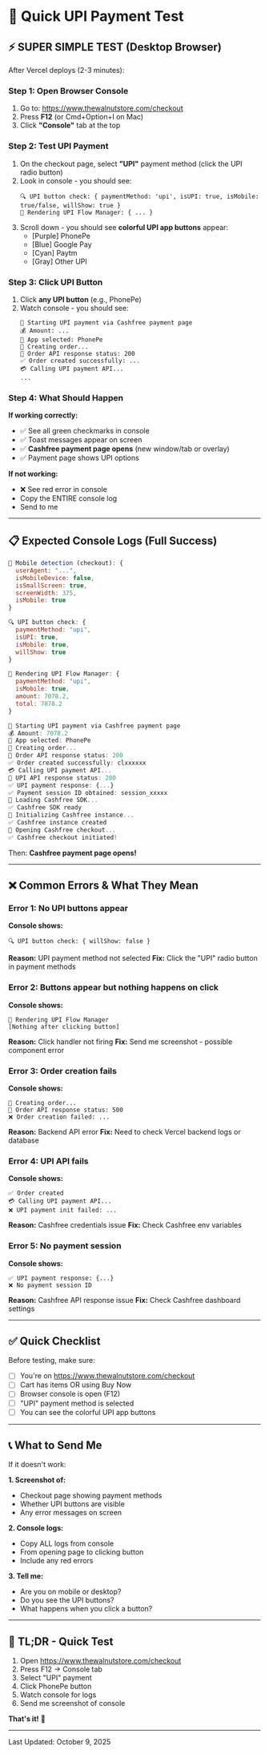 # 🧪 Quick UPI Payment Test

## ⚡ SUPER SIMPLE TEST (Desktop Browser)

After Vercel deploys (2-3 minutes):

### Step 1: Open Browser Console
1. Go to: https://www.thewalnutstore.com/checkout
2. Press **F12** (or Cmd+Option+I on Mac)
3. Click **"Console"** tab at the top

### Step 2: Test UPI Payment
1. On the checkout page, select **"UPI"** payment method (click the UPI radio button)
2. Look in console - you should see:
   ```
   🔍 UPI button check: { paymentMethod: 'upi', isUPI: true, isMobile: true/false, willShow: true }
   🎯 Rendering UPI Flow Manager: { ... }
   ```
3. Scroll down - you should see **colorful UPI app buttons** appear:
   - [Purple] PhonePe
   - [Blue] Google Pay
   - [Cyan] Paytm
   - [Gray] Other UPI

### Step 3: Click UPI Button
1. Click **any UPI button** (e.g., PhonePe)
2. Watch console - you should see:
   ```
   🚀 Starting UPI payment via Cashfree payment page
   💰 Amount: ...
   📱 App selected: PhonePe
   📝 Creating order...
   📡 Order API response status: 200
   ✅ Order created successfully: ...
   💳 Calling UPI payment API...
   ...
   ```

### Step 4: What Should Happen

**If working correctly:**
- ✅ See all green checkmarks in console
- ✅ Toast messages appear on screen
- ✅ **Cashfree payment page opens** (new window/tab or overlay)
- ✅ Payment page shows UPI options

**If not working:**
- ❌ See red error in console
- Copy the ENTIRE console log
- Send to me

---

## 📋 Expected Console Logs (Full Success)

```javascript
📱 Mobile detection (checkout): {
  userAgent: "...",
  isMobileDevice: false,
  isSmallScreen: true,
  screenWidth: 375,
  isMobile: true
}

🔍 UPI button check: {
  paymentMethod: "upi",
  isUPI: true,
  isMobile: true,
  willShow: true
}

🎯 Rendering UPI Flow Manager: {
  paymentMethod: "upi",
  isMobile: true,
  amount: 7078.2,
  total: 7078.2
}

🚀 Starting UPI payment via Cashfree payment page
💰 Amount: 7078.2
📱 App selected: PhonePe
📝 Creating order...
📡 Order API response status: 200
✅ Order created successfully: clxxxxxx
💳 Calling UPI payment API...
📡 UPI API response status: 200
✅ UPI payment response: {...}
✅ Payment session ID obtained: session_xxxxx
📱 Loading Cashfree SDK...
✅ Cashfree SDK ready
🔧 Initializing Cashfree instance...
✅ Cashfree instance created
🚀 Opening Cashfree checkout...
✅ Cashfree checkout initiated!
```

Then: **Cashfree payment page opens!**

---

## ❌ Common Errors & What They Mean

### Error 1: No UPI buttons appear
**Console shows:**
```
🔍 UPI button check: { willShow: false }
```
**Reason:** UPI payment method not selected
**Fix:** Click the "UPI" radio button in payment methods

### Error 2: Buttons appear but nothing happens on click
**Console shows:**
```
🎯 Rendering UPI Flow Manager
[Nothing after clicking button]
```
**Reason:** Click handler not firing
**Fix:** Send me screenshot - possible component error

### Error 3: Order creation fails
**Console shows:**
```
📝 Creating order...
📡 Order API response status: 500
❌ Order creation failed: ...
```
**Reason:** Backend API error
**Fix:** Need to check Vercel backend logs or database

### Error 4: UPI API fails
**Console shows:**
```
✅ Order created
💳 Calling UPI payment API...
❌ UPI payment init failed: ...
```
**Reason:** Cashfree credentials issue
**Fix:** Check Cashfree env variables

### Error 5: No payment session
**Console shows:**
```
✅ UPI payment response: {...}
❌ No payment session ID
```
**Reason:** Cashfree API response issue
**Fix:** Check Cashfree dashboard settings

---

## ✅ Quick Checklist

Before testing, make sure:
- [ ] You're on https://www.thewalnutstore.com/checkout
- [ ] Cart has items OR using Buy Now
- [ ] Browser console is open (F12)
- [ ] "UPI" payment method is selected
- [ ] You can see the colorful UPI app buttons

---

## 📞 What to Send Me

If it doesn't work:

**1. Screenshot of:**
- Checkout page showing payment methods
- Whether UPI buttons are visible
- Any error messages on screen

**2. Console logs:**
- Copy ALL logs from console
- From opening page to clicking button
- Include any red errors

**3. Tell me:**
- Are you on mobile or desktop?
- Do you see the UPI buttons?
- What happens when you click a button?

---

## 🎯 TL;DR - Quick Test

1. Open https://www.thewalnutstore.com/checkout
2. Press F12 → Console tab
3. Select "UPI" payment
4. Click PhonePe button
5. Watch console for logs
6. Send me screenshot of console

**That's it!** 🚀

---

Last Updated: October 9, 2025

